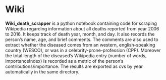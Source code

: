 # Wiki

**Wiki_death_scrapper** is a python notebook containing code for scraping Wikipedia regarding information about all deaths reported from  year 2006 to 2016. It keeps track of death year, month, and day. It also records the person’s name, age, and brief comments. The comments are also used to extract whether the diseased comes from an western, english-speaking country (WESCO), or was in a celebrity-prone-profession (CPP). Moreover the total length of the diseased’s Wikipedia entry (number of words, ImportanceIndex) is recorded as a metric of the person’s contributions/importance. The results are exported as cvs by year automatically in the same directory.